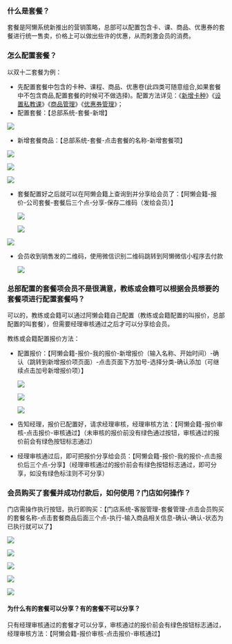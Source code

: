 

### 什么是套餐？

套餐是阿懒系统新推出的营销策略，总部可以配置包含卡、课、商品、优惠券的套餐进行统一售卖，价格上可以做出些许的优惠，从而刺激会员的消费。

### 怎么配置套餐？

以双十二套餐为例：

- 先配置套餐中包含的卡种、课程、商品、优惠卷(此四类可随意组合,如果套餐中不包含商品,配置套餐的时候可不做选择)。配置方法详见：《[新增卡种](https://alanfit.github.io/AlanHelpDoc/阿懒俱乐部版本/卡种/新增卡种)》《[设置私教课](https://alanfit.github.io/AlanHelpDoc/阿懒俱乐部版本/私教课/设置私教课)》《[商品管理](https://alanfit.github.io/AlanHelpDoc/阿懒俱乐部版本/商品管理/商品管理)》《[优惠券管理](https://alanfit.github.io/AlanHelpDoc/阿懒俱乐部版本/优惠券/优惠券管理)》；
- 配置套餐：【总部系统-套餐-新增】

![](../../assets/club/总部配置套餐.png)

- 新增套餐商品：【总部系统-套餐-点击套餐的名称-新增套餐项】

![](../../assets/club/配置套餐.png)

![](../../assets/club/配置套餐3.png)

![](../../assets/club/配置套餐4.png)

- 套餐配置好之后就可以在阿懒会籍上查询到并分享给会员了：【阿懒会籍-报价-公司套餐-套餐后三个点-分享-保存二维码（发给会员）】

  ![](../../assets/club/分享报价1.jpg)

  ![](../../assets/club/分享报价2.jpg)

![](../../assets/club/分享报价3.png)

- 会员收到销售发的二维码，使用微信识别二维码跳转到阿懒微信小程序去付款

  ![](../../assets/club/会员支付报价.jpg)

### 总部配置的套餐项会员不是很满意，教练或会籍可以根据会员想要的套餐项进行配置套餐吗？

可以的，教练或会籍可以通过阿懒会籍自己配置（教练或会籍配置的叫报价，总部配置的叫套餐），但需要经理审核通过之后才可以分享给会员。

教练或会籍配置报价方法：

- 配置报价：【阿懒会籍-报价-我的报价-新增报价（输入名称、开始时间）-确认（跳转到新增报价项页面）-点击页面下方加号-选择分类-确认添加（可继续点击加号新增报价项）】

  ![](../../assets/club/报价1.jpg)

  ![](../../assets/club/报价2.jpg)

  ![](../../assets/club/报价3.jpg)

- 告知经理，报价已配置好，请求经理审核，经理审核方法：【阿懒会籍-报价审核-点击报价-审核通过】（未审核的报价前没有绿色通过按钮，审核通过的报价前会有绿色按钮标志通过）

- 经理审核通过后，即可把报价分享给会员：【阿懒会籍-报价-我的报价-点击报价后三个点-分享】（经理审核通过的报价前会有绿色按钮标志通过，即可分享，如没有绿色标注则不可分享）

### 会员购买了套餐并成功付款后，如何使用？门店如何操作？

门店需操作执行按钮，执行即购买：【门店系统-客服管理-套餐管理-点击会员购买的套餐名称-点击套餐商品后面三个点-执行-输入商品相关信息-确认-确认-状态为已执行就可以了】

![](../../assets/club/执行套餐1.png)

![](../../assets/club/执行套餐2.png)

![](../../assets/club/执行套餐3.png)

![](../../assets/club/执行套餐4.png)

![](../../assets/club/执行套餐5.png)

#### 为什么有的套餐可以分享？有的套餐不可以分享？

只有经理审核通过的套餐才可以分享，审核通过的报价前会有绿色按钮标志通过，经理审核方法：【阿懒会籍-报价审核-点击报价-审核通过】

